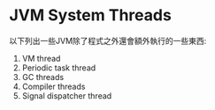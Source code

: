 # JVM System Threads

以下列出一些JVM除了程式之外還會額外執行的一些東西:

1. VM thread
2. Periodic task thread
3. GC threads
4. Compiler threads
5. Signal dispatcher thread



